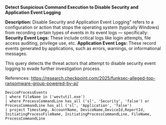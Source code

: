 **Detect Suspicious Command Execution to Disable Security and Application Event Logging**

**Description:** Disable Security and Application Event Logging" refers to a configuration or action that stops the operating system (typically Windows) from recording certain types of events in its event logs — specifically:
**Security Event Logs:** These include critical logs like login attempts, file access auditing, privilege use, etc. 
**Application Event Logs:** These record events generated by applications, such as errors, warnings, or informational messages.

This query detects the threat actors that attempt to disable security event logging to evade further investigation process.

References: https://research.checkpoint.com/2025/funksec-alleged-top-ransomware-group-powered-by-ai/

```
DeviceProcessEvents
| where FileName in ('wevtutil.exe')
| where ProcessCommandLine has_all ('sl', 'Security', 'false') or  ProcessCommandLine has_all ('sl', 'Application', 'false')
| project Timestamp, AccountName, DeviceName,DeviceId,ReportId, InitiatingProcessFileName, InitiatingProcessCommandLine, FileName, ProcessCommandLine
```
